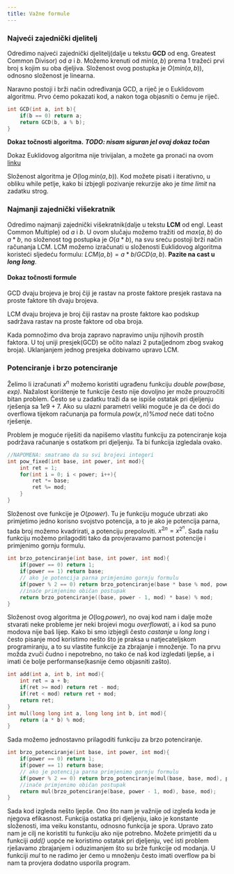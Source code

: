 ```yaml
---
title: Važne formule
---
```


### Najveći zajednički djelitelj

Odredimo najveći zajednički djelitelj(dalje u tekstu **GCD** od eng. Greatest Common Divisor) od $a$ i $b$. Možemo krenuti od $min(a, b)$ prema $1$ tražeći prvi broj s kojim su oba djeljiva. Složenost ovog postupka je $O(min(a, b))$, odnosno složenost je linearna. 

Naravno postoji i brži način određivanja GCD, a riječ je o Euklidovom algoritmu. Prvo ćemo pokazati kod, a nakon toga objasniti o čemu je riječ.

```cpp
int GCD(int a, int b){
    if(b == 0) return a;
    return GCD(b, a % b);
}
```

**Dokaz točnosti algoritma.** ***TODO: nisam siguran jel ovaj dokaz točan***

Dokaz Euklidovog algoritma nije trivijalan, a možete ga pronaći na ovom <a href = "https://www.youtube.com/watch?v=H_2_nqKAZ5w">linku</a>

Složenost algoritma je $O(\log min(a, b))$. Kod možete pisati i iterativno, u obliku while petlje, kako bi izbjegli pozivanje rekurzije ako je *time limit* na zadatku strog.

### Najmanji zajednički višekratnik

Odredimo najmanji zajednički višekratnik(dalje u tekstu **LCM** od engl. Least Common Multiple) od $a$ i $b$. U ovom slučaju možemo tražiti od $max(a, b)$ do $a * b$, no složenost tog postupka je $O(a * b)$, na svu sreću postoji brži način računanja LCM. LCM možemo izračunati u složenosti Euklidovog algoritma koristeći sljedeću formulu: $LCM(a, b) = a * b / GCD(a, b)$. **Pazite na cast u *long long***.

#### Dokaz točnosti formule

GCD dvaju brojeva je broj čiji je rastav na proste faktore presjek rastava na proste faktore tih dvaju brojeva.

LCM dvaju brojeva je broj čiji rastav na proste faktore kao podskup sadržava rastav na proste faktore od oba broja.

Kada pomnožimo dva broja zapravo napravimo uniju njihovih prostih faktora. U toj uniji presjek(GCD) se očito nalazi $2$ puta(jednom zbog svakog broja). Uklanjanjem jednog presjeka dobivamo upravo LCM.

### Potenciranje i brzo potenciranje

Želimo li izračunati $x^n$ možemo koristiti ugrađenu funkciju *double pow(base, exp)*. Nažalost korištenje te funkcije često nije dovoljno jer može prouzročiti bitan problem. Često se u zadatku traži da se ispiše ostatak pri djeljenju rješenja sa $1e9 + 7$. Ako su ulazni parametri veliki moguće je da će doći do overflowa tijekom računanja pa formula $pow(x, n) \% mod$ neće dati točno rješenje.

Problem je moguće riješiti da napišemo vlastitu funkciju za potenciranje koja podržava računanje s ostatkom pri djeljenju. Ta bi funkcija izgledala ovako.

```cpp
//NAPOMENA: smatramo da su svi brojevi integeri
int pow_fixed(int base, int power, int mod){
    int ret = 1;
    for(int i = 0; i < power; i++){
        ret *= base;
        ret %= mod;
    }
}
```

Složenost ove funkcije je $O(power)$. Tu je funkciju moguće ubrzati ako primjetimo jedno korisno svojstvo potencija, a to je ako je potencija parna, tada broj možemo kvadrirati, a potenciju prepoloviti. $x^{2n} = x^{2^n}$. Sada našu funkciju možemo prilagoditi tako da provjeravamo parnost potencije i primjenimo gornju formulu.

```cpp
int brzo_potenciranje(int base, int power, int mod){
    if(power == 0) return 1;
    if(power == 1) return base;
    // ako je potencija parna primjenimo gornju formulu
    if(power % 2 == 0) return brzo_potenciranje(base * base % mod, power / 2, mod);
    //inače primjenimo običan postupak
    return brzo_potenciranje((base, power - 1, mod) * base) % mod;
}
```
Složenost ovog algoritma je $O(\log power)$, no ovaj kod nam i dalje može stvarati neke probleme jer neki brojevi mogu *overflowati*, a i kod sa puno modova nije baš lijep. Kako bi smo izbjegli često *castanje* u *long long* i često pisanje mod koristimo nešto što je praksa u natjecateljskom programiranju, a to su vlastite funkcije za zbrajanje i množenje. To na prvu možda zvuči čudno i nepotrebno, no tako će naš kod izgledati ljepše, a i imati će bolje performanse(kasnije ćemo objasniti zašto).

```cpp
int add(int a, int b, int mod){
    int ret = a + b;
    if(ret >= mod) return ret - mod;
    if(ret < mod) return ret + mod;
    return ret;
}
int mul(long long int a, long long int b, int mod){
    return (a * b) % mod;
}
```
Sada možemo jednostavno prilagoditi funkciju za brzo potenciranje.
```cpp
int brzo_potenciranje(int base, int power, int mod){
    if(power == 0) return 1;
    if(power == 1) return base;
    // ako je potencija parna primjenimo gornju formulu
    if(power % 2 == 0) return brzo_potenciranje(mul(base, base, mod), power / 2, mod);
    //inače primjenimo običan postupak
    return mul(brzo_potenciranje(base, power - 1, mod), base, mod);
}
```
Sada kod izgleda nešto ljepše. Ono što nam je važnije od izgleda koda je njegova efikasnost. Funkcija ostatka pri djeljenju, iako je konstante složenosti, ima veiku konstantu, odnosno funkcija je spora. Upravo zato nam je cilj ne koristiti tu funkciju ako nije potrebno. Možete primjetiti da u funkciji *add()* uopće ne koristimo ostatak pri djeljenju, već isti problem rješavamo zbrajanjem i oduzimanjem što su brže funkcije od modanja. U funkciji *mul* to ne radimo jer ćemo u množenju često imati overflow pa bi nam ta provjera dodatno usporila program.